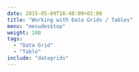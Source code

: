 ```yaml
---
date: 2015-05-09T16:48:09+02:00
title: "Working with Data Grids / Tables"
menu: "menudesktop"
weight: 100
tags:
  - "Data Grid"
  - "Table"
include: "datagrids"
---
```

